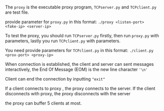 The `proxy` is the executable proxy program, `TCPserver.py` and `TCPclient.py` are test file.

provide parameter for `proxy.py` in this format: `./proxy <listen-port> <fake-ip> <server-ip>`

To test the proxy, you should run `TCPserver.py` firstly, then run `proxy.py` with parameters, lastly you run `TCPclient.py` with parameters.

You need provide parameters for `TCPclient.py` in this format: `./client.py <prox-port> <proxy-ip>`

When connection is established, the client and server can sent messages interactively, the End Of Message (EOM) is the new line character `'\n'`

Client can end the connection by inputting `"exit"`

If a client connects to proxy , the proxy connects to the server. If the client disconnects with proxy, the proxy disconnects with the server

the proxy can buffer 5 clients at most.
